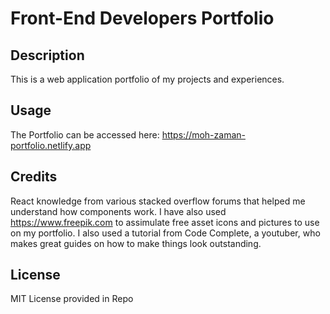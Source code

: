 # Front-End Developers Portfolio

## Description

This is a web application portfolio of my projects and experiences.

## Usage

The Portfolio can be accessed here: https://moh-zaman-portfolio.netlify.app
   
## Credits

React knowledge from various stacked overflow forums that helped me understand how components work. I have also used https://www.freepik.com to assimulate free asset icons and pictures to use on my portfolio. I also used a tutorial from Code Complete, a youtuber, who makes great guides on how to make things look outstanding. 

## License

MIT License provided in Repo
